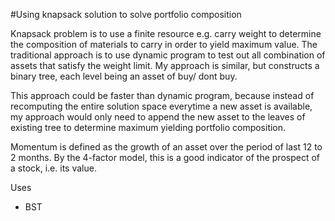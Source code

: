 #Using knapsack solution to solve portfolio composition

Knapsack problem is to use a finite resource e.g. carry weight to determine the composition of materials to carry in order to yield maximum value. 
The traditional approach is to use dynamic program to test out all combination of assets that satisfy the weight limit. 
My approach is similar, but constructs a binary tree, each level being an asset of buy/ dont buy. 

This approach could be faster than dynamic program, because instead of recomputing the entire solution space everytime a new asset is available, my approach would only need to append the new asset to the leaves of existing tree to determine maximum yielding portfolio composition. 

Momentum is defined as the growth of an asset over the period of last 12 to 2 months. By the 4-factor model, this is a good indicator of the prospect of a stock, i.e. its value.

Uses
- BST
